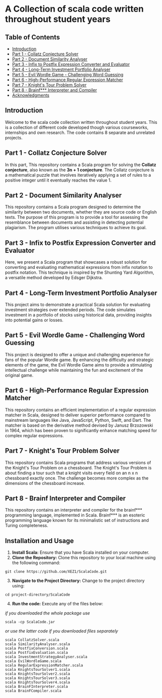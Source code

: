 # A Collection of scala code written throughout student years

## Table of Contents

- [Introduction](#introduction)
- [Part 1 - Collatz Conjecture Solver](#part-1---collatz-conjecture-solver)
- [Part 2 - Document Similarity Analyser](#part-2---document-similarity-analyser)
- [Part 3 - Infix to Postfix Expression Converter and Evaluator](#part-3---infix-to-postfix-expression-converter-and-evaluator)
- [Part 4 - Long-Term Investment Portfolio Analyser](#part-4---long-term-investment-portfolio-analyser)
- [Part 5 - Evil Wordle Game - Challenging Word Guessing](#part-5---evil-wordle-game---challenging-word-guessing)
- [Part 6 - High-Performance Regular Expression Matcher](#part-6---high-performance-regular-expression-matcher)
- [Part 7 - Knight's Tour Problem Solver](#part-7---knights-tour-problem-solver)
- [Part 8 - Brainf*** Interpreter and Compiler](#part-8---brainf-interpreter-and-compiler)
- [Acknowledgments](#acknowledgments)

## Introduction

Welcome to the scala code collection written throughout student years. This is a collection of different code developed though various courseworks, internships and own research. The code contains 8 separate and unrelated projects. 

## Part 1 - Collatz Conjecture Solver

In this part, This repository contains a Scala program for solving the **Collatz conjecture**, also known as the **3n + 1 conjecture**. The Collatz conjecture is a mathematical puzzle that involves iteratively applying a set of rules to a positive integer until it eventually reaches the value 1. 

## Part 2 - Document Similarity Analyser

This repository contains a Scala program designed to determine the similarity between two documents, whether they are source code or English texts. The purpose of this program is to provide a tool for assessing the resemblance between documents and assisting in detecting potential plagiarism. The program utilises various techniques to achieve its goal.

## Part 3 - Infix to Postfix Expression Converter and Evaluator

Here, we present a Scala program that showcases a robust solution for converting and evaluating mathematical expressions from infix notation to postfix notation. This technique is inspired by the Shunting Yard Algorithm, a versatile method developed by Edsger Dijkstra.

## Part 4 - Long-Term Investment Portfolio Analyser

This project aims to demonstrate a practical Scala solution for evaluating investment strategies over extended periods. The code simulates investment in a portfolio of stocks using historical data, providing insights into potential gains or losses.

## Part 5 - Evil Wordle Game - Challenging Word Guessing

This project is designed to offer a unique and challenging experience for fans of the popular Wordle game. By enhancing the difficulty and strategic elements of the game, the Evil Wordle Game aims to provide a stimulating intellectual challenge while maintaining the fun and excitement of the original game.

## Part 6 - High-Performance Regular Expression Matcher

This repository contains an efficient implementation of a regular expression matcher in Scala, designed to deliver superior performance compared to mainstream languages like Java, JavaScript, Python, Swift, and Dart. The matcher is based on the derivative method devised by Janusz Brzozowski in 1964, which has been proven to significantly enhance matching speed for complex regular expressions.

## Part 7 - Knight's Tour Problem Solver

This repository contains Scala programs that address various versions of the Knight's Tour Problem on a chessboard. The Knight's Tour Problem is about finding a tour such that a knight visits every field on an n x n chessboard exactly once. The challenge becomes more complex as the dimensions of the chessboard increase.

## Part 8 - Brainf Interpreter and Compiler

This repository contains an interpreter and compiler for the brainf*** programming language, implemented in Scala. Brainf*** is an esoteric programming language known for its minimalistic set of instructions and Turing completeness.


## Installation and Usage

1. **Install Scala:** Ensure that you have Scala installed on your computer.
2. **Clone the Repository:** Clone this repository to your local machine using the following command:
```
git clone https://github.com/XEZ1/ScalaCode.git
```
3. **Navigate to the Project Directory:** Change to the project directory using:
```
cd project-directory/ScalaCode
```
4. **Run the code:** Execute any of the files below:

  _if you downloaded the whole package use_
```
scala -cp ScalaCode.jar
```
  _or use the latter code if you downloaded files separately_
```
scala CollatzSolver.scala
scala SimilarityAnalyser.scala
scala PostfixConversion.scala
scala PostfixEvaluation.scala
scala InvestmentStrategyAnalyser.scala
scala EvilWordleGame.scala
scala RegularExpressionMatcher.scala
scala KnightsTourSolver1.scala
scala KnightsTourSolver2.scala
scala KnightsTourSolver3.scala
scala KnightsTourSolver4.scala
scala BrainFInterpreter.scala
scala BrainFCompiler.scala
```
